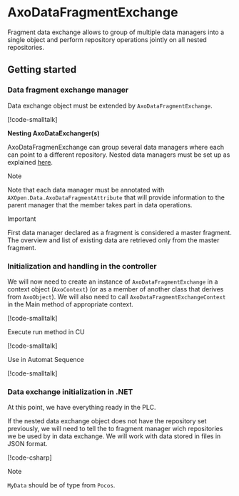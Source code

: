 # AxoDataFragmentExchange

Fragment data exchange allows to group of multiple data managers into a single object and perform repository operations jointly on all nested repositories.

## Getting started

### Data fragment exchange manager

Data exchange object must be extended by `AxoDataFragmentExchange`.

[!code-smalltalk[](../app/src/Examples/AxoDataFragmentExchangeExample.st?name=AxoProcessDataManagerDeclaration)]

**Nesting AxoDataExchanger(s)**

AxoDataFragmenExchange can group several data managers where each can point to a different repository. Nested data managers must be set up as explained [here](AxoDataExchange.md#data-exchange-manager).

> [!NOTE]
> Note that each data manager must be annotated with `AXOpen.Data.AxoDataFragmentAttribute` that will provide information to the parent manager that the member takes part in data operations.

> [!IMPORTANT]
> First data manager declared as a fragment is considered a master fragment. The overview and list of existing data are retrieved only from the master fragment.

### Initialization and handling in the controller

We will now need to create an instance of `AxoDataFragmentExchange` in a context object (`AxoContext`) (or as a member of another class that derives from `AxoObject`). We will also need to call `AxoDataFragmentExchangeContext` in the Main method of appropriate context.

[!code-smalltalk[](../app/src/Examples/AxoDataFragmentExchangeExample.st?name=ContextDeclaration)]

Execute run method in CU

[!code-smalltalk[](../app/src/Examples/AxoDataExchangeExample.st?name=Execute)]

Use in Automat Sequence

[!code-smalltalk[](../app/src/Examples/AxoDataExchangeExample.st?name=Run)]

### Data exchange initialization in .NET

At this point, we have everything ready in the PLC.

If the nested data exchange object does not have the repository set previously, we will need to tell the to fragment manager wich repositories we be used by in data exchange. We will work with data stored in files in JSON format.

[!code-csharp[](../app/ix-blazor/librarytemplate.blazor/Program.cs?name=SetUpAxoDataFragmentExchange)]

> [!NOTE]
> `MyData` should be of type from `Pocos`.
